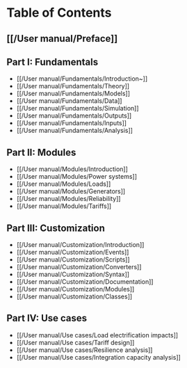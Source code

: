 # Table of Contents

## [[/User manual/Preface]]

## Part I: Fundamentals
  - [[/User manual/Fundamentals/Introduction~]]
  - [[/User manual/Fundamentals/Theory]]
  - [[/User manual/Fundamentals/Models]]
  - [[/User manual/Fundamentals/Data]]
  - [[/User manual/Fundamentals/Simulation]]
  - [[/User manual/Fundamentals/Outputs]]
  - [[/User manual/Fundamentals/Inputs]]
  - [[/User manual/Fundamentals/Analysis]]

## Part II: Modules
  - [[/User manual/Modules/Introduction]]
  - [[/User manual/Modules/Power systems]]
  - [[/User manual/Modules/Loads]]
  - [[/User manual/Modules/Generators]]
  - [[/User manual/Modules/Reliability]]
  - [[/User manual/Modules/Tariffs]]

## Part III: Customization
  - [[/User manual/Customization/Introduction]]
  - [[/User manual/Customization/Events]]
  - [[/User manual/Customization/Scripts]]
  - [[/User manual/Customization/Converters]]
  - [[/User manual/Customization/Syntax]]
  - [[/User manual/Customization/Documentation]]
  - [[/User manual/Customization/Modules]]
  - [[/User manual/Customization/Classes]]

## Part IV: Use cases
  - [[/User manual/Use cases/Load electrification impacts]]
  - [[/User manual/Use cases/Tariff design]]
  - [[/User manual/Use cases/Resilience analysis]]
  - [[/User manual/Use cases/Integration capacity analysis]]
